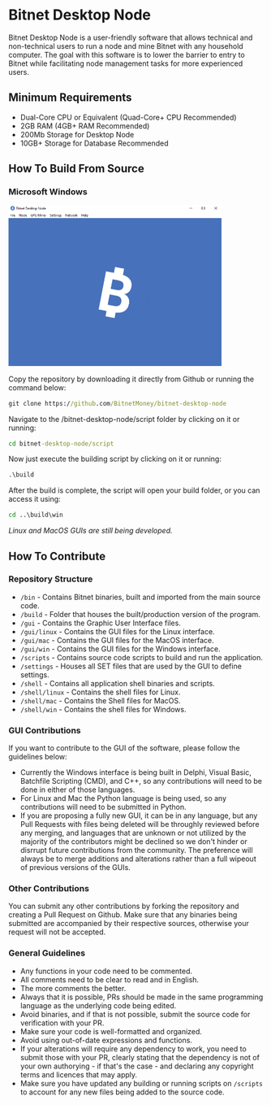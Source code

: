 # Bitnet Desktop Node

Bitnet Desktop Node is a user-friendly software that allows technical and non-technical users to run a node and mine Bitnet with any household computer. The goal with this software is to lower the barrier to entry to Bitnet while facilitating node management tasks for more experienced users.

## Minimum Requirements

- Dual-Core CPU or Equivalent (Quad-Core+ CPU Recommended)
- 2GB RAM (4GB+ RAM Recommended)
- 200Mb Storage for Desktop Node
- 10GB+ Storage for Database Recommended

## How To Build From Source

### Microsoft Windows

[<img alt="win64" width="420px" src="/img/desktop-node-win64.png" />](https://github.com/BitnetMoney/bitnet-desktop-node/blob/a26ee3fb6fe728f2c95a24707121bdfd8295e479/img/desktop-node-win64.png)

Copy the repository by downloading it directly from Github or running the command below:

```cmd
git clone https://github.com/BitnetMoney/bitnet-desktop-node
```

Navigate to the /bitnet-desktop-node/script folder by clicking on it or running:

```cmd
cd bitnet-desktop-node/script
```

Now just execute the building script by clicking on it or running:

```cmd
.\build
```

After the build is complete, the script will open your build folder, or you can access it using:

```cmd
cd ..\build\win
```

*Linux and MacOS GUIs are still being developed.*

## How To Contribute

### Repository Structure

- `/bin` - Contains Bitnet binaries, built and imported from the main source code.
- `/build` - Folder that houses the built/production version of the program.
- `/gui` - Contains the Graphic User Interface files.
- `/gui/linux` - Contains the GUI files for the Linux interface.
- `/gui/mac` - Contains the GUI files for the MacOS interface.
- `/gui/win` - Contains the GUI files for the Windows interface.
- `/scripts` - Contains source code scripts to build and run the application.
- `/settings` - Houses all SET files that are used by the GUI to define settings.
- `/shell` - Contains all application shell binaries and scripts.
- `/shell/linux` - Contains the shell files for Linux.
- `/shell/mac` - Contains the Shell files for MacOS.
- `/shell/win` - Contains the shell files for Windows.

### GUI Contributions

If you want to contribute to the GUI of the software, please follow the guidelines below:

- Currently the Windows interface is being built in Delphi, Visual Basic, Batchfile Scripting (CMD), and C++, so any contributions will need to be done in either of those languages.
- For Linux and Mac the Python language is being used, so any contributions will need to be submitted in Python.
- If you are proposing a fully new GUI, it can be in any language, but any Pull Requests with files being deleted will be throughly reviewed before any merging, and languages that are unknown or not utilized by the majority of the contributors might be declined so we don't hinder or disrrupt future contributions from the community. The preference will always be to merge additions and alterations rather than a full wipeout of previous versions of the GUIs.

### Other Contributions

You can submit any other contributions by forking the repository and creating a Pull Request on Github. Make sure that any binaries being submitted are accompanied by their respective sources, otherwise your request will not be accepted.

### General Guidelines

- Any functions in your code need to be commented.
- All comments need to be clear to read and in English.
- The more comments the better.
- Always that it is possible, PRs should be made in the same programming language as the underlying code being edited.
- Avoid binaries, and if that is not possible, submit the source code for verification with your PR.
- Make sure your code is well-formatted and organized.
- Avoid using out-of-date expressions and functions.
- If your alterations will require any dependency to work, you need to submit those with your PR, clearly stating that the dependency is not of your own authorying - if that's the case - and declaring any copyright terms and licences that may apply.
- Make sure you have updated any building or running scripts on `/scripts` to account for any new files being added to the source code.
